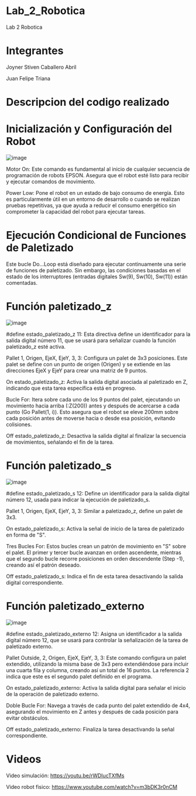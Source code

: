 # Lab_2_Robotica

Lab 2 Robotica

# Integrantes 

Joyner Stiven Caballero Abril 

Juan Felipe Triana 

# Descripcion del codigo realizado

# Inicialización y Configuración del Robot

![image](https://github.com/JoyS06/Lab_2_Robotica/assets/105253521/0478a726-b192-4b75-abf6-d5ec6c58e8f0)

Motor On: Este comando es fundamental al inicio de cualquier secuencia de programación de robots EPSON. Asegura que el robot esté listo para recibir y ejecutar comandos de movimiento.

Power Low: Pone el robot en un estado de bajo consumo de energía. Esto es particularmente útil en un entorno de desarrollo o cuando se realizan pruebas repetitivas, ya que ayuda a reducir el consumo energético sin comprometer la capacidad del robot para ejecutar tareas.

# Ejecución Condicional de Funciones de Paletizado

Este bucle Do...Loop está diseñado para ejecutar continuamente una serie de funciones de paletizado. Sin embargo, las condiciones basadas en el estado de los interruptores (entradas digitales Sw(9), Sw(10), Sw(11)) están comentadas. 

# Función paletizado_z

![image](https://github.com/JoyS06/Lab_2_Robotica/assets/105253521/cb2b5c44-9a4c-4de6-bcca-fa92e6ecbfa4)

#define estado_paletizado_z 11: Esta directiva define un identificador para la salida digital número 11, que se usará para señalizar cuando la función paletizado_z esté activa.

Pallet 1, Origen, EjeX, EjeY, 3, 3: Configura un palet de 3x3 posiciones. Este palet se define con un punto de origen (Origen) y se extiende en las direcciones EjeX y EjeY para crear una matriz de 9 puntos.

On estado_paletizado_z: Activa la salida digital asociada al paletizado en Z, indicando que esta tarea específica está en progreso.

Bucle For: Itera sobre cada uno de los 9 puntos del palet, ejecutando un movimiento hacia arriba (:Z(200)) antes y después de acercarse a cada punto (Go Pallet(1, i)). Esto asegura que el robot se eleve 200mm sobre cada posición antes de moverse hacia o desde esa posición, evitando colisiones.

Off estado_paletizado_z: Desactiva la salida digital al finalizar la secuencia de movimientos, señalando el fin de la tarea.

# Función paletizado_s

![image](https://github.com/JoyS06/Lab_2_Robotica/assets/105253521/4551210c-00ed-4e7a-9b52-eca0add4d1d6)


#define estado_paletizado_s 12: Define un identificador para la salida digital número 12, usada para indicar la ejecución de paletizado_s.

Pallet 1, Origen, EjeX, EjeY, 3, 3: Similar a paletizado_z, define un palet de 3x3.

On estado_paletizado_s: Activa la señal de inicio de la tarea de paletizado en forma de "S".

Tres Bucles For: Estos bucles crean un patrón de movimiento en "S" sobre el palet. El primer y tercer bucle avanzan en orden ascendente, mientras que el segundo bucle recorre posiciones en orden descendente (Step -1), creando así el patrón deseado.

Off estado_paletizado_s: Indica el fin de esta tarea desactivando la salida digital correspondiente.

# Función paletizado_externo

![image](https://github.com/JoyS06/Lab_2_Robotica/assets/105253521/0ab5ccc4-dfbf-4f9b-90ac-404bd5ebfbab)

#define estado_paletizado_externo 12: Asigna un identificador a la salida digital número 12, que se usará para controlar la señalización de la tarea de paletizado externo.

Pallet Outside, 2, Origen, EjeX, EjeY, 3, 3: Este comando configura un palet extendido, utilizando la misma base de 3x3 pero extendiéndose para incluir una cuarta fila y columna, creando así un total de 16 puntos. La referencia 2 indica que este es el segundo palet definido en el programa.

On estado_paletizado_externo: Activa la salida digital para señalar el inicio de la operación de paletizado externo.

Doble Bucle For: Navega a través de cada punto del palet extendido de 4x4, asegurando el movimiento en Z antes y después de cada posición para evitar obstáculos.

Off estado_paletizado_externo: Finaliza la tarea desactivando la señal correspondiente.

# Videos

Video simulación: https://youtu.be/rWDIucTXfMs

Video robot fisico: https://www.youtube.com/watch?v=m3bDK3r0nCM

